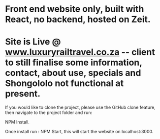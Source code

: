 # Front end website only, built with React, no backend, hosted on Zeit.

# Site is Live @ www.luxuryrailtravel.co.za -- client to still finalise some information, contact, about use, specials and Shongololo not functional at present.

If you would like to clone the project, please use the GitHub clone feature, then navigate to the project folder and run:

NPM Install.

Once install run : NPM Start, this will start the website on localhost:3000.
